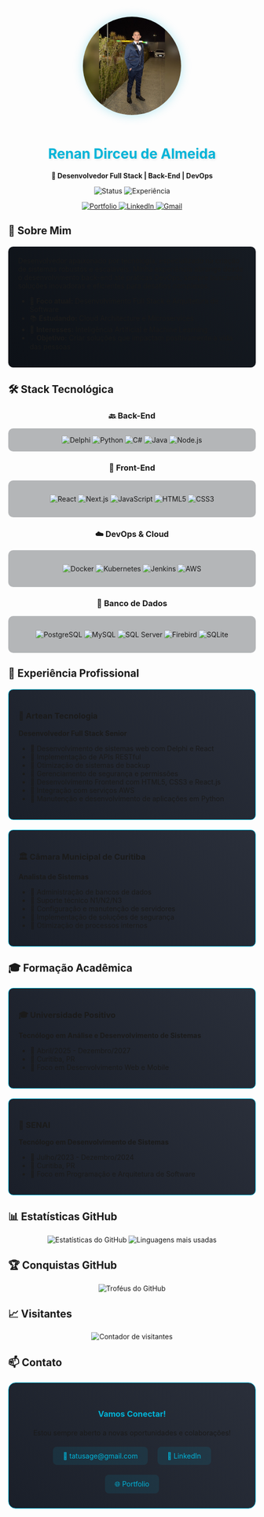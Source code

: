 <div align="center">
  <img src="eu.jpeg" width="200" style="border-radius: 50%; margin-bottom: 20px; box-shadow: 0 0 20px rgba(0,180,216,0.3); animation: float 3s ease-in-out infinite; transform-origin: center; transition: transform 0.3s ease;" alt="Renan Dirceu de Almeida"/>
  <h1 style="color: #00b4d8; text-shadow: 2px 2px 4px rgba(0,0,0,0.1); animation: slide-in 1s ease-out;">Renan Dirceu de Almeida</h1>
  <p><strong>🚀 Desenvolvedor Full Stack | Back-End | DevOps</strong></p>
  <p>
    <img src="https://img.shields.io/badge/Status-Disponível-success?style=for-the-badge" alt="Status"/>
    <img src="https://img.shields.io/badge/Experiência-3%20Anos-blue?style=for-the-badge" alt="Experiência"/>
  </p>
  <p>
    <a href="https://renan-kappa.vercel.app" target="_blank">
      <img src="https://img.shields.io/badge/Portfolio-000000?style=for-the-badge&logo=vercel&logoColor=white" alt="Portfolio"/>
    </a>
    <a href="https://www.linkedin.com/in/renan-dirceu-de-almeida-16645025a/" target="_blank">
      <img src="https://img.shields.io/badge/-LinkedIn-%230077B5?style=for-the-badge&logo=linkedin&logoColor=white" alt="LinkedIn"/>
    </a>
    <a href="mailto:tatusage@gmail.com">
      <img src="https://img.shields.io/badge/-Gmail-%23333?style=for-the-badge&logo=gmail&logoColor=white" alt="Gmail"/>
    </a>
  </p>
</div>

## 💫 Sobre Mim

<div style="background: linear-gradient(45deg, #0d1117, #161b22); padding: 20px; border-radius: 10px; margin: 20px 0;">
Desenvolvedor apaixonado por tecnologia, especializado na criação de sistemas robustos e escaláveis. Minha experiência abrange desde o desenvolvimento back-end até práticas DevOps, sempre buscando soluções inovadoras e eficientes para desafios complexos.

- 🎯 **Foco atual:** Desenvolvimento Full Stack e Arquitetura de Software
- 📚 **Estudando:** Cloud Architecture e Microservices
- 🌱 **Interesses:** Inteligência Artificial e Machine Learning
- 💡 **Objetivo:** Criar soluções que impactam positivamente a vida das pessoas
</div>

## 🛠️ Stack Tecnológica

<div align="center">

### 🔙 Back-End
<div style="background: rgba(13, 17, 23, 0.3); padding: 15px; border-radius: 10px; margin: 10px 0; transition: all 0.3s ease; transform-origin: center;">

<img src="https://img.shields.io/badge/Delphi-EE1F35?style=for-the-badge&logo=delphi&logoColor=white&labelColor=282828" alt="Delphi" class="tech-badge" />
<img src="https://img.shields.io/badge/Python-3776AB?style=for-the-badge&logo=python&logoColor=white&labelColor=282828" alt="Python" class="tech-badge" />
<img src="https://img.shields.io/badge/C%23-239120?style=for-the-badge&logo=c-sharp&logoColor=white&labelColor=282828" alt="C#" class="tech-badge" />
<img src="https://img.shields.io/badge/Java-ED8B00?style=for-the-badge&logo=openjdk&logoColor=white&labelColor=282828" alt="Java" class="tech-badge" />
<img src="https://img.shields.io/badge/Node.js-43853D?style=for-the-badge&logo=node.js&logoColor=white&labelColor=282828" alt="Node.js" class="tech-badge" />

</div>

### 🎨 Front-End
<div style="background: rgba(13, 17, 23, 0.3); padding: 15px; border-radius: 10px; margin: 10px 0;">

![React](https://img.shields.io/badge/React-20232A?style=for-the-badge&logo=react&logoColor=61DAFB&labelColor=282828)
![Next.js](https://img.shields.io/badge/Next.js-000000?style=for-the-badge&logo=next.js&logoColor=white&labelColor=282828)
![JavaScript](https://img.shields.io/badge/JavaScript-F7DF1E?style=for-the-badge&logo=javascript&logoColor=black&labelColor=282828)
![HTML5](https://img.shields.io/badge/HTML5-E34F26?style=for-the-badge&logo=html5&logoColor=white&labelColor=282828)
![CSS3](https://img.shields.io/badge/CSS3-1572B6?style=for-the-badge&logo=css3&logoColor=white&labelColor=282828)

</div>

### ☁️ DevOps & Cloud
<div style="background: rgba(13, 17, 23, 0.3); padding: 15px; border-radius: 10px; margin: 10px 0;">

![Docker](https://img.shields.io/badge/Docker-2496ED?style=for-the-badge&logo=docker&logoColor=white&labelColor=282828)
![Kubernetes](https://img.shields.io/badge/Kubernetes-326CE5?style=for-the-badge&logo=kubernetes&logoColor=white&labelColor=282828)
![Jenkins](https://img.shields.io/badge/Jenkins-D24939?style=for-the-badge&logo=jenkins&logoColor=white&labelColor=282828)
![AWS](https://img.shields.io/badge/AWS-232F3E?style=for-the-badge&logo=amazon-aws&logoColor=white&labelColor=282828)

</div>

### 💾 Banco de Dados
<div style="background: rgba(13, 17, 23, 0.3); padding: 15px; border-radius: 10px; margin: 10px 0;">

![PostgreSQL](https://img.shields.io/badge/PostgreSQL-316192?style=for-the-badge&logo=postgresql&logoColor=white&labelColor=282828)
![MySQL](https://img.shields.io/badge/MySQL-00000F?style=for-the-badge&logo=mysql&logoColor=white&labelColor=282828)
![SQL Server](https://img.shields.io/badge/SQL_Server-CC2927?style=for-the-badge&logo=microsoft-sql-server&logoColor=white&labelColor=282828)
![Firebird](https://img.shields.io/badge/Firebird-F95311?style=for-the-badge&logoColor=white&labelColor=282828)
![SQLite](https://img.shields.io/badge/SQLite-07405E?style=for-the-badge&logo=sqlite&logoColor=white&labelColor=282828)

</div>

</div>

## 💼 Experiência Profissional

<div style="display: grid; grid-template-columns: repeat(auto-fit, minmax(300px, 1fr)); gap: 20px; margin: 20px 0;">

<div style="background: linear-gradient(45deg, #1a1f29, #2a2f3a); padding: 20px; border-radius: 10px; border: 1px solid #00b4d8; transition: all 0.3s ease;" class="stats-card">

### 🏢 Artean Tecnologia
**Desenvolvedor Full Stack Senior**
- 🔹 Desenvolvimento de sistemas web com Delphi e React
- 🔹 Implementação de APIs RESTful
- 🔹 Otimização de sistemas de backup
- 🔹 Gerenciamento de segurança e permissões
- 🔹 Desenvolvimento Frontend com HTML5, CSS3 e React.js
- 🔹 Integração com serviços AWS
- 🔹 Manutenção e desenvolvimento de aplicações em Python

</div>

<div style="background: linear-gradient(45deg, #1a1f29, #2a2f3a); padding: 20px; border-radius: 10px; border: 1px solid #00b4d8;">

### 🏛️ Câmara Municipal de Curitiba
**Analista de Sistemas**
- 🔹 Administração de bancos de dados
- 🔹 Suporte técnico N1/N2/N3
- 🔹 Configuração e manutenção de servidores
- 🔹 Implementação de soluções de segurança
- 🔹 Otimização de processos internos

</div>

</div>

## 🎓 Formação Acadêmica

<div style="display: grid; grid-template-columns: repeat(auto-fit, minmax(300px, 1fr)); gap: 20px; margin: 20px 0;">

<div style="background: linear-gradient(45deg, #1a1f29, #2a2f3a); padding: 20px; border-radius: 10px; border: 1px solid #00b4d8; transition: all 0.3s ease;" class="stats-card">

### 🎓 Universidade Positivo
**Tecnólogo em Análise e Desenvolvimento de Sistemas**
- 📅 Abril/2025 - Dezembro/2027
- 📍 Curitiba, PR
- 🎯 Foco em Desenvolvimento Web e Mobile

</div>

<div style="background: linear-gradient(45deg, #1a1f29, #2a2f3a); padding: 20px; border-radius: 10px; border: 1px solid #00b4d8;">

### 🔧 SENAI
**Tecnólogo em Desenvolvimento de Sistemas**
- 📅 Julho/2023 - Dezembro/2024
- 📍 Curitiba, PR
- 🎯 Foco em Programação e Arquitetura de Software

</div>

</div>

## 📊 Estatísticas GitHub

<div align="center">
  <img width="49%" height="195px" src="https://github-readme-stats.vercel.app/api?username=Renan-gc&show_icons=true&count_private=true&hide_border=true&title_color=00b4d8&icon_color=00b4d8&text_color=c9d1d9&bg_color=0d1117" alt="Estatísticas do GitHub"/>
  <img width="49%" height="195px" src="https://github-readme-stats.vercel.app/api/top-langs/?username=Renan-gc&layout=compact&hide_border=true&title_color=00b4d8&text_color=00b4d8&bg_color=0d1117" alt="Linguagens mais usadas"/>
</div>

## 🏆 Conquistas GitHub

<div align="center">
  <img src="https://github-profile-trophy.vercel.app/?username=Renan-gc&theme=algolia&row=2&no-bg=true&column=3&margin-w=15&margin-h=15" alt="Troféus do GitHub"/>
</div>

## 📈 Visitantes

<div align="center">
  <img src="https://profile-counter.glitch.me/{Renan-gc}/count.svg" alt="Contador de visitantes"/>
</div>

## 📫 Contato

<div align="center" style="background: linear-gradient(45deg, #1a1f29, #2a2f3a); padding: 30px; border-radius: 15px; margin: 20px 0; border: 1px solid #00b4d8;">
  <h3 style="color: #00b4d8;">Vamos Conectar!</h3>
  <p style="margin: 20px 0;">Estou sempre aberto a novas oportunidades e colaborações!</p>
  
  <div style="display: flex; justify-content: center; gap: 20px; flex-wrap: wrap;">
    <a href="mailto:tatusage@gmail.com" style="text-decoration: none; color: #00b4d8; background: rgba(0,180,216,0.1); padding: 10px 20px; border-radius: 8px; transition: all 0.3s ease;">
      📧 tatusage@gmail.com
    </a>
    <a href="https://www.linkedin.com/in/renan-dirceu-de-almeida-16645025a/" style="text-decoration: none; color: #00b4d8; background: rgba(0,180,216,0.1); padding: 10px 20px; border-radius: 8px; transition: all 0.3s ease;">
      💼 LinkedIn
    </a>
    <a href="https://renan-kappa.vercel.app" style="text-decoration: none; color: #00b4d8; background: rgba(0,180,216,0.1); padding: 10px 20px; border-radius: 8px; transition: all 0.3s ease;">
      🌐 Portfolio
    </a>
  </div>
</div>
